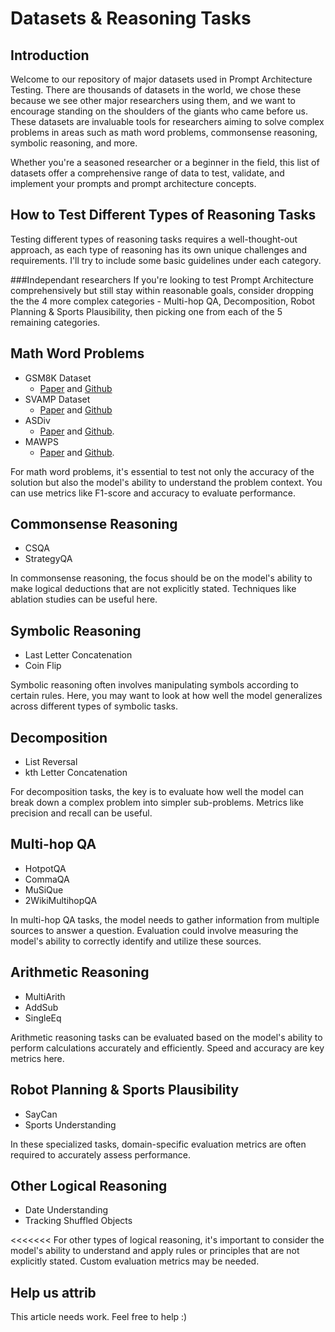 # Datasets & Reasoning Tasks
## Introduction

Welcome to our repository of major datasets used in Prompt Architecture Testing. There are thousands of datasets in the world, we chose these because we see other major researchers using them, and we want to encourage standing on the shoulders of the giants who came before us. These datasets are invaluable tools for researchers aiming to solve complex problems in areas such as math word problems, commonsense reasoning, symbolic reasoning, and more. 


Whether you're a seasoned researcher or a beginner in the field, this list of datasets offer a comprehensive range of data to test, validate, and implement your prompts and prompt architecture concepts.


## How to Test Different Types of Reasoning Tasks

Testing different types of reasoning tasks requires a well-thought-out approach, as each type of reasoning has its own unique challenges and requirements. I'll try to include some basic guidelines under each category. 

###Independant researchers
If you're looking to test Prompt Architecture comprehensively but still stay within reasonable goals, consider dropping the the 4 more complex categories - Multi-hop QA, Decomposition, Robot Planning & Sports Plausibility, then picking one from each of the 5 remaining categories. 

## Math Word Problems
- GSM8K Dataset
  - [Paper](https://arxiv.org/pdf/2110.14168v1.pdf) and [Github](https://github.com/openai/grade-school-math)
- SVAMP Dataset
  - [Paper](https://arxiv.org/abs/2103.07191) and [Github](https://github.com/arkilpatel/SVAMP)
- ASDiv
  - [Paper](https://www.aclweb.org/anthology/2020.acl-main.92.pdf) and [Github](https://github.com/chaochun/nlu-asdiv-dataset).
- MAWPS
  - [Paper](https://www.aclweb.org/anthology/N16-1136.pdf) and [Github](https://github.com/sroy9/mawps).


For math word problems, it's essential to test not only the accuracy of the solution but also the model's ability to understand the problem context. You can use metrics like F1-score and accuracy to evaluate performance.


## Commonsense Reasoning
- CSQA
- StrategyQA

In commonsense reasoning, the focus should be on the model's ability to make logical deductions that are not explicitly stated. Techniques like ablation studies can be useful here.

## Symbolic Reasoning
- Last Letter Concatenation
- Coin Flip

Symbolic reasoning often involves manipulating symbols according to certain rules. Here, you may want to look at how well the model generalizes across different types of symbolic tasks.

## Decomposition
- List Reversal
- kth Letter Concatenation

For decomposition tasks, the key is to evaluate how well the model can break down a complex problem into simpler sub-problems. Metrics like precision and recall can be useful.

## Multi-hop QA
- HotpotQA
- CommaQA
- MuSiQue
- 2WikiMultihopQA

In multi-hop QA tasks, the model needs to gather information from multiple sources to answer a question. Evaluation could involve measuring the model's ability to correctly identify and utilize these sources.

## Arithmetic Reasoning
- MultiArith
- AddSub
- SingleEq

Arithmetic reasoning tasks can be evaluated based on the model's ability to perform calculations accurately and efficiently. Speed and accuracy are key metrics here.

## Robot Planning & Sports Plausibility
- SayCan
- Sports Understanding

In these specialized tasks, domain-specific evaluation metrics are often required to accurately assess performance.

## Other Logical Reasoning
- Date Understanding
- Tracking Shuffled Objects

<<<<<<< 
For other types of logical reasoning, it's important to consider the model's ability to understand and apply rules or principles that are not explicitly stated. Custom evaluation metrics may be needed.
>>>>>>>


## Help us attrib
This article needs work. Feel free to help :)